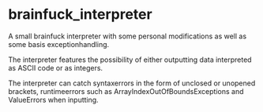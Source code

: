 # brainfuck_interpreter
A small brainfuck interpreter with some personal modifications as well as some basis exceptionhandling.

The interpreter features the possibility of either outputting data interpreted as ASCII code or as integers.

The interpreter can catch syntaxerrors in the form of unclosed or unopened brackets, runtimeerrors such as ArrayIndexOutOfBoundsExceptions and ValueErrors when inputting.

